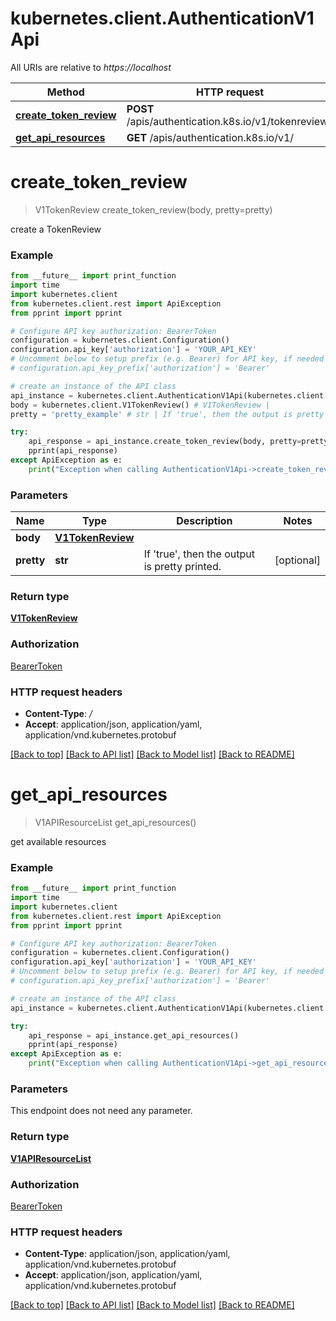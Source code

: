 # kubernetes.client.AuthenticationV1Api

All URIs are relative to *https://localhost*

Method | HTTP request | Description
------------- | ------------- | -------------
[**create_token_review**](AuthenticationV1Api.md#create_token_review) | **POST** /apis/authentication.k8s.io/v1/tokenreviews | 
[**get_api_resources**](AuthenticationV1Api.md#get_api_resources) | **GET** /apis/authentication.k8s.io/v1/ | 


# **create_token_review**
> V1TokenReview create_token_review(body, pretty=pretty)



create a TokenReview

### Example 
```python
from __future__ import print_function
import time
import kubernetes.client
from kubernetes.client.rest import ApiException
from pprint import pprint

# Configure API key authorization: BearerToken
configuration = kubernetes.client.Configuration()
configuration.api_key['authorization'] = 'YOUR_API_KEY'
# Uncomment below to setup prefix (e.g. Bearer) for API key, if needed
# configuration.api_key_prefix['authorization'] = 'Bearer'

# create an instance of the API class
api_instance = kubernetes.client.AuthenticationV1Api(kubernetes.client.ApiClient(configuration))
body = kubernetes.client.V1TokenReview() # V1TokenReview | 
pretty = 'pretty_example' # str | If 'true', then the output is pretty printed. (optional)

try: 
    api_response = api_instance.create_token_review(body, pretty=pretty)
    pprint(api_response)
except ApiException as e:
    print("Exception when calling AuthenticationV1Api->create_token_review: %s\n" % e)
```

### Parameters

Name | Type | Description  | Notes
------------- | ------------- | ------------- | -------------
 **body** | [**V1TokenReview**](V1TokenReview.md)|  | 
 **pretty** | **str**| If &#39;true&#39;, then the output is pretty printed. | [optional] 

### Return type

[**V1TokenReview**](V1TokenReview.md)

### Authorization

[BearerToken](../README.md#BearerToken)

### HTTP request headers

 - **Content-Type**: */*
 - **Accept**: application/json, application/yaml, application/vnd.kubernetes.protobuf

[[Back to top]](#) [[Back to API list]](../README.md#documentation-for-api-endpoints) [[Back to Model list]](../README.md#documentation-for-models) [[Back to README]](../README.md)

# **get_api_resources**
> V1APIResourceList get_api_resources()



get available resources

### Example 
```python
from __future__ import print_function
import time
import kubernetes.client
from kubernetes.client.rest import ApiException
from pprint import pprint

# Configure API key authorization: BearerToken
configuration = kubernetes.client.Configuration()
configuration.api_key['authorization'] = 'YOUR_API_KEY'
# Uncomment below to setup prefix (e.g. Bearer) for API key, if needed
# configuration.api_key_prefix['authorization'] = 'Bearer'

# create an instance of the API class
api_instance = kubernetes.client.AuthenticationV1Api(kubernetes.client.ApiClient(configuration))

try: 
    api_response = api_instance.get_api_resources()
    pprint(api_response)
except ApiException as e:
    print("Exception when calling AuthenticationV1Api->get_api_resources: %s\n" % e)
```

### Parameters
This endpoint does not need any parameter.

### Return type

[**V1APIResourceList**](V1APIResourceList.md)

### Authorization

[BearerToken](../README.md#BearerToken)

### HTTP request headers

 - **Content-Type**: application/json, application/yaml, application/vnd.kubernetes.protobuf
 - **Accept**: application/json, application/yaml, application/vnd.kubernetes.protobuf

[[Back to top]](#) [[Back to API list]](../README.md#documentation-for-api-endpoints) [[Back to Model list]](../README.md#documentation-for-models) [[Back to README]](../README.md)

